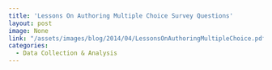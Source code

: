 ```yaml
---
title: 'Lessons On Authoring Multiple Choice Survey Questions'
layout: post
image: None
link: "/assets/images/blog/2014/04/LessonsOnAuthoringMultipleChoice.pdf"
categories:
  - Data Collection & Analysis
---
```

